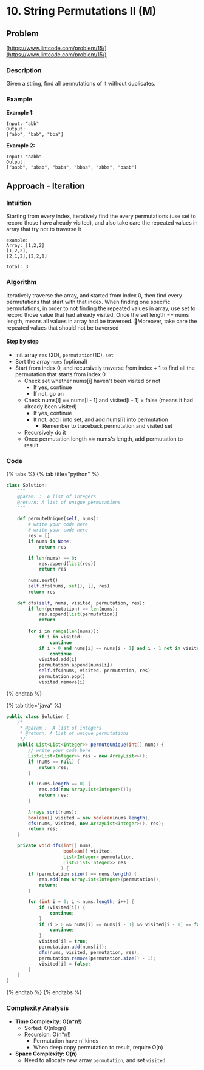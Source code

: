 # 10. String Permutations II \(M\)

## Problem

[https://www.lintcode.com/problem/15/](https://www.lintcode.com/problem/15/)

### Description

Given a string, find all permutations of it without duplicates.

### Example

**Example 1:**

```text
Input: "abb"
Output:
["abb", "bab", "bba"]
```

**Example 2:**

```text
Input: "aabb"
Output:
["aabb", "abab", "baba", "bbaa", "abba", "baab"]
```

## Approach - Iteration

### Intuition

Starting from every index, iteratively find the every permutations \(use set to record those have already visited\), and also take care the repeated values in array that try not to traverse it

```text
example: 
Array: [1,2,2] 
[1,2,2], 
[2,1,2],[2,2,1]

total: 3
```

### Algorithm 

Iteratively traverse the array, and started from index 0, then find every permutations that start with that index. When finding one specific permutations, in order to not finding the repeated values in array, use set to record those value that had already visited. Once the set length == nums length, means all values in array had be traversed. Moreover, take care the repeated values that should not be traversed

#### Step by step

* Init array `res` \(2D\), `permutation`\(1D\), `set`
* Sort the array `nums` \(optional\)
* Start from index 0, and recursively traverse from index + 1 to find all the permutation that starts from index 0
  * Check set whether nums\[i\] haven't been visited or not
    * If yes, continue
    * If not, go on 
  * Check nums\[i\] == nums\[i - 1\] and visited\[i - 1\] = false \(means it had already been visited\)
    * If yes, continue
    * It not, add i into set, and add nums\[i\] into permutation
      * Remember to traceback permutation and visited set
  * Recursively do it
  * Once permutation length == nums's length, add permutation to result

### Code

{% tabs %}
{% tab title="python" %}
```python
class Solution:
    """
    @param: :  A list of integers
    @return: A list of unique permutations
    """

    def permuteUnique(self, nums):
        # write your code here
        # write your code here
        res = []
        if nums is None:
            return res

        if len(nums) == 0:
            res.append(list(res))
            return res
        
        nums.sort()
        self.dfs(nums, set(), [], res)
        return res
    
    def dfs(self, nums, visited, permutation, res):
        if len(permutation) == len(nums):
            res.append(list(permutation))
            return 
        
        for i in range(len(nums)):
            if i in visited:
                continue
            if i > 0 and nums[i] == nums[i - 1] and i - 1 not in visited:
                continue
            visited.add(i)
            permutation.append(nums[i])
            self.dfs(nums, visited, permutation, res)
            permutation.pop()
            visited.remove(i)
```
{% endtab %}

{% tab title="java" %}
```java
public class Solution {
    /*
     * @param :  A list of integers
     * @return: A list of unique permutations
     */
    public List<List<Integer>> permuteUnique(int[] nums) {
        // write your code here
        List<List<Integer>> res = new ArrayList<>();
        if (nums == null) {
            return res;
        }

        if (nums.length == 0) {
            res.add(new ArrayList<Integer>());
            return res;
        }
         
        Arrays.sort(nums);
        boolean[] visited = new boolean[nums.length];
        dfs(nums, visited, new ArrayList<Integer>(), res);
        return res;
    }

    private void dfs(int[] nums,
                     boolean[] visited, 
                     List<Integer> permutation,
                     List<List<Integer>> res
                    ) {
        if (permutation.size() == nums.length) {
            res.add(new ArrayList<Integer>(permutation));
            return;
        }

        for (int i = 0; i < nums.length; i++) {
            if (visited[i]) {
                continue;
            }
            if (i > 0 && nums[i] == nums[i - 1] && visited[i - 1] == false) {
                continue;
            }
            visited[i] = true;
            permutation.add(nums[i]);
            dfs(nums, visited, permutation, res);
            permutation.remove(permutation.size() - 1);
            visited[i] = false;
        }
    }  
}
```
{% endtab %}
{% endtabs %}

### Complexity Analysis

* **Time Complexity: O\(n\*n!\)**
  * Sorted: O\(nlogn\)
  * Recursion: O\(n\*n!\)
    * Permutation have n! kinds
    * When deep copy permutation to result, require O\(n\)
* **Space Complexity: O\(n\)**
  * Need to allocate new array `permutation`, and set `visited` 

